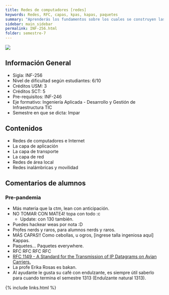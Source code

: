 ```yaml
---
title: Redes de computadores [redes]
keywords: Redes, RFC, capas, kpas, kapas, paquetes
summary: "Aprenderás los fundamentos sobre los cuales se construyen las redes de computadores y sus servicios asociados. Al igual que Configurar, administrar redes simples y utilizar sus servicios a través de aplicaciones. Integrar los conceptos que sustentan las redes de computadores modernas y los servicios que se construyen sobre ellas como sustrato de los sistemas de información distribuidos."
sidebar: main_sidebar
permalink: INF-256.html
folder: semestre-7
---
```


<img id="right-img" src="{{ site.baseurl }}/images/semestre7/TCP_UDP.png">

## Información General

- Sigla: INF-256
- Nivel de dificultad según estudiantes: 6/10
- Créditos USM: 3
- Créditos SCT: 5
- Pre-requisitos: INF-246
- Eje formativo: Ingeniería Aplicada - Desarrollo y Gestión de Infraestructura TIC
- Semestre en que se dicta: Impar

## Contenidos

- Redes de computadores e Internet
- La capa de aplicación
- La capa de transporte
- La capa de red
- Redes de área local
- Redes inalámbricas y movilidad

## Comentarios de alumnos

### Pre-pandemia

- Más materia que la ctm, lean con anticipación.
- NO TOMAR CON MATE4! topa con todo :c
  - Update: con 130 también.
- Puedes hackear weas por nota :D
- Profes nerds y raros, para alumnos nerds y raros.
- MÁS CAPAS!! Como cebollas, u ogros, [ingrese talla ingeniosa aquí] Kappas.
- Paquetes... Paquetes everywhere.
- RFC RFC RFC RFC
- [RFC 1149 - A Standard for the Transmission of IP Datagrams on Avian Carriers.][1]
- La profe Erika Rosas es bakan.
- Al ayudante le gusta su café con endulzante, es siempre útil saberlo para cuando termina el semestre 1313 (Endulzante natural 1313).

[1]: https://tools.ietf.org/html/rfc1149

{% include links.html %}
